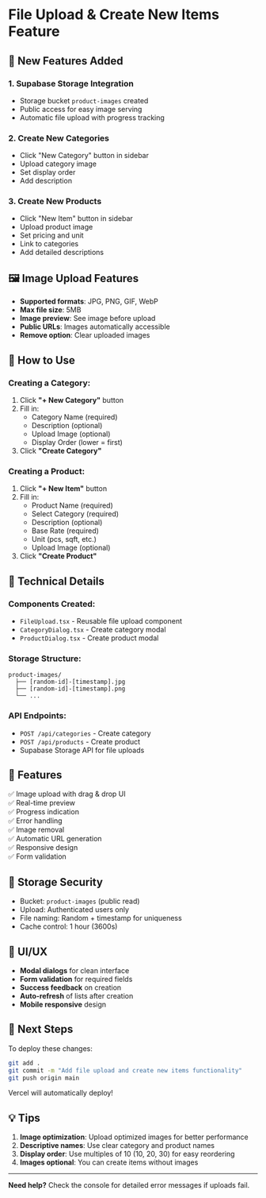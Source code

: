 # File Upload & Create New Items Feature

## 🎉 New Features Added

### 1. **Supabase Storage Integration**
- Storage bucket `product-images` created
- Public access for easy image serving
- Automatic file upload with progress tracking

### 2. **Create New Categories**
- Click "New Category" button in sidebar
- Upload category image
- Set display order
- Add description

### 3. **Create New Products**
- Click "New Item" button in sidebar
- Upload product image
- Set pricing and unit
- Link to categories
- Add detailed descriptions

## 🖼️ Image Upload Features

- **Supported formats**: JPG, PNG, GIF, WebP
- **Max file size**: 5MB
- **Image preview**: See image before upload
- **Public URLs**: Images automatically accessible
- **Remove option**: Clear uploaded images

## 📝 How to Use

### Creating a Category:

1. Click **"+ New Category"** button
2. Fill in:
   - Category Name (required)
   - Description (optional)
   - Upload Image (optional)
   - Display Order (lower = first)
3. Click **"Create Category"**

### Creating a Product:

1. Click **"+ New Item"** button
2. Fill in:
   - Product Name (required)
   - Select Category (required)
   - Description (optional)
   - Base Rate (required)
   - Unit (pcs, sqft, etc.)
   - Upload Image (optional)
3. Click **"Create Product"**

## 🔧 Technical Details

### Components Created:
- `FileUpload.tsx` - Reusable file upload component
- `CategoryDialog.tsx` - Create category modal
- `ProductDialog.tsx` - Create product modal

### Storage Structure:
```
product-images/
  ├── [random-id]-[timestamp].jpg
  ├── [random-id]-[timestamp].png
  └── ...
```

### API Endpoints:
- `POST /api/categories` - Create category
- `POST /api/products` - Create product
- Supabase Storage API for file uploads

## 🎯 Features

✅ Image upload with drag & drop UI  
✅ Real-time preview  
✅ Progress indication  
✅ Error handling  
✅ Image removal  
✅ Automatic URL generation  
✅ Responsive design  
✅ Form validation  

## 🔐 Storage Security

- Bucket: `product-images` (public read)
- Upload: Authenticated users only
- File naming: Random + timestamp for uniqueness
- Cache control: 1 hour (3600s)

## 📱 UI/UX

- **Modal dialogs** for clean interface
- **Form validation** for required fields
- **Success feedback** on creation
- **Auto-refresh** of lists after creation
- **Mobile responsive** design

## 🚀 Next Steps

To deploy these changes:

```bash
git add .
git commit -m "Add file upload and create new items functionality"
git push origin main
```

Vercel will automatically deploy!

## 💡 Tips

1. **Image optimization**: Upload optimized images for better performance
2. **Descriptive names**: Use clear category and product names
3. **Display order**: Use multiples of 10 (10, 20, 30) for easy reordering
4. **Images optional**: You can create items without images

---

**Need help?** Check the console for detailed error messages if uploads fail.

